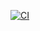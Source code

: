[![CI](https://github.com/allnewyou/DevOps-Intern/actions/workflows/blank.yml/badge.svg)](https://github.com/allnewyou/DevOps-Intern/actions/workflows/blank.yml)
